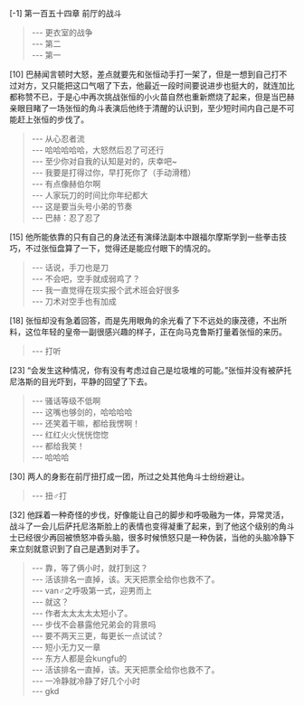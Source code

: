
[-1] 第一百五十四章 前厅的战斗
>--- 更衣室的战争<br>
>--- 第二<br>
>--- 第一<br>

[10] 巴赫闻言顿时大怒，差点就要先和张恒动手打一架了，但是一想到自己打不过对方，又只能把这口气咽了下去，他最近一段时间要说进步也挺大的，就连加比都称赞不已，于是心中再次挑战张恒的小火苗自然也重新燃烧了起来，但是当巴赫亲眼目睹了一场张恒的角斗表演后他终于清醒的认识到，至少短时间内自己是不可能赶上张恒的步伐了。
>--- 从心忍者流<br>
>--- 哈哈哈哈哈，大怒然后忍了可还行<br>
>--- 至少你对自我的认知是对的，庆幸吧~<br>
>--- 我要是打得过你，早打死你了（手动滑稽）<br>
>--- 有点像赫伯尔啊<br>
>--- 人家玩刀的时间比你年纪都大<br>
>--- 这是要当头号小弟的节奏<br>
>--- 巴赫：忍了忍了<br>

[15] 他所能依靠的只有自己的身法还有演绎法副本中跟福尔摩斯学到一些拳击技巧，不过张恒盘算了一下，觉得还是能应付眼下的情况的。
>--- 话说，手刀也是刀<br>
>--- 不会吧，空手就成弱鸡了？<br>
>--- 我一直觉得在现实报个武术班会好很多<br>
>--- 刀术对空手也有加成<br>

[18] 张恒却没有急着回答，而是先用眼角的余光看了下不远处的康茂德，不出所料，这位年轻的皇帝一副很感兴趣的样子，正在向马克鲁斯打量着张恒的来历。
>--- 打听<br>

[23] “会发生这种情况，你有没有考虑过自己是垃圾堆的可能。”张恒并没有被萨托尼洛斯的目光吓到，平静的回望了下去。
>--- 骚话等级不低啊<br>
>--- 这嘴也够剑的，哈哈哈哈<br>
>--- 还笑着干嘛，都给我愣啊！<br>
>--- 红红火火恍恍惚惚<br>
>--- 都给我笑！<br>
>--- 哈哈哈<br>

[30] 两人的身影在前厅扭打成一团，所过之处其他角斗士纷纷避让。
>--- 扭♂打<br>

[32] 他踩着一种奇怪的步伐，好像能让自己的脚步和呼吸融为一体，异常灵活，战斗了一会儿后萨托尼洛斯脸上的表情也变得凝重了起来，到了他这个级别的角斗士已经很少再回被愤怒冲昏头脑，很多时候愤怒只是一种伪装，当他的头脑冷静下来立刻就意识到了自己是遇到对手了。
>--- 靠，等了俩小时，就打到这？<br>
>--- 活该排名一直掉，该。天天把票全给你也救不了。<br>
>--- van♂之呼吸第一式，迎男而上<br>
>--- 就这？<br>
>--- 作者太太太太太短小了。<br>
>--- 步伐不会暴露他兄弟会的背景吗<br>
>--- 要不两天三更，每更长一点试试？<br>
>--- 短小无力又一章<br>
>--- 东方人都是会kungfu的<br>
>--- 活该排名一直掉，该。天天把票全给你也救不了。<br>
>--- 一冷静就冷静了好几个小时<br>
>--- gkd<br>
